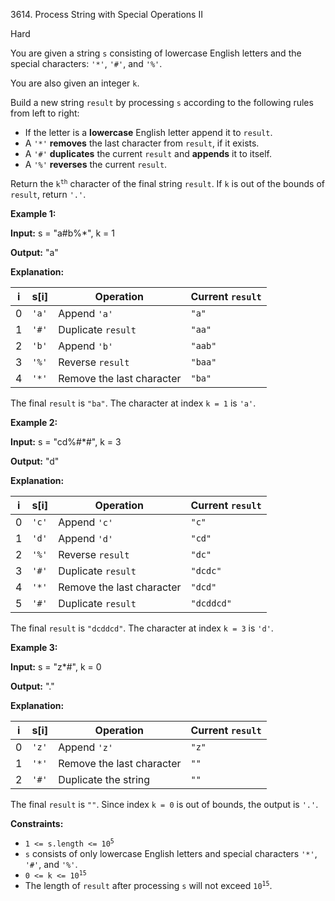 3614\. Process String with Special Operations II

Hard

You are given a string `s` consisting of lowercase English letters and the special characters: `'*'`, `'#'`, and `'%'`.

You are also given an integer `k`.

Build a new string `result` by processing `s` according to the following rules from left to right:

*   If the letter is a **lowercase** English letter append it to `result`.
*   A `'*'` **removes** the last character from `result`, if it exists.
*   A `'#'` **duplicates** the current `result` and **appends** it to itself.
*   A `'%'` **reverses** the current `result`.

Return the <code>k<sup>th</sup></code> character of the final string `result`. If `k` is out of the bounds of `result`, return `'.'`.

**Example 1:**

**Input:** s = "a#b%\*", k = 1

**Output:** "a"

**Explanation:**

| i | s[i]  | Operation                  | Current `result` |
|---|-------|----------------------------|------------------|
| 0 | `'a'` | Append `'a'`               | `"a"`            |
| 1 | `'#'` | Duplicate `result`         | `"aa"`           |
| 2 | `'b'` | Append `'b'`               | `"aab"`          |
| 3 | `'%'` | Reverse `result`           | `"baa"`          |
| 4 | `'*'` | Remove the last character  | `"ba"`           |

The final `result` is `"ba"`. The character at index `k = 1` is `'a'`.

**Example 2:**

**Input:** s = "cd%#\*#", k = 3

**Output:** "d"

**Explanation:**

| i | s[i]  | Operation                  | Current `result` |
|---|-------|----------------------------|------------------|
| 0 | `'c'` | Append `'c'`               | `"c"`            |
| 1 | `'d'` | Append `'d'`               | `"cd"`           |
| 2 | `'%'` | Reverse `result`           | `"dc"`           |
| 3 | `'#'` | Duplicate `result`         | `"dcdc"`         |
| 4 | `'*'` | Remove the last character  | `"dcd"`          |
| 5 | `'#'` | Duplicate `result`         | `"dcddcd"`       |

The final `result` is `"dcddcd"`. The character at index `k = 3` is `'d'`.

**Example 3:**

**Input:** s = "z\*#", k = 0

**Output:** "."

**Explanation:**

| i | s[i]  | Operation                 | Current `result` |
|---|-------|---------------------------|------------------|
| 0 | `'z'` | Append `'z'`              | `"z"`            |
| 1 | `'*'` | Remove the last character | `""`             |
| 2 | `'#'` | Duplicate the string      | `""`             |

The final `result` is `""`. Since index `k = 0` is out of bounds, the output is `'.'`.

**Constraints:**

*   <code>1 <= s.length <= 10<sup>5</sup></code>
*   `s` consists of only lowercase English letters and special characters `'*'`, `'#'`, and `'%'`.
*   <code>0 <= k <= 10<sup>15</sup></code>
*   The length of `result` after processing `s` will not exceed <code>10<sup>15</sup></code>.